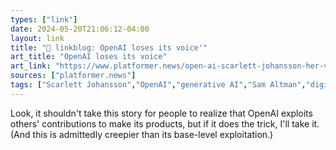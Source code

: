 ```yaml
---
types: ["link"]
date: 2024-05-20T21:06:12-04:00
layout: link
title: "🔗 linkblog: OpenAI loses its voice'"
art_title: "OpenAI loses its voice"
art_link: "https://www.platformer.news/open-ai-scarlett-johansson-her-voice-sam-altman/"
sources: ["platformer.news"]
tags: ["Scarlett Johansson","OpenAI","generative AI","Sam Altman","digital labor"]
---
```

Look, it shouldn't take this story for people to realize that OpenAI exploits others' contributions to make its products, but if it does the trick, I'll take it. (And this is admittedly creepier than its base-level exploitation.)
